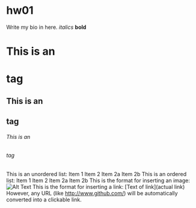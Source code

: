 # hw01
Write my bio in here. 
*italics*
**bold**
# This is an <h1> tag
## This is an <h2> tag
###### This is an <h6> tag
This is an unordered list:
Item 1
Item 2
Item 2a
Item 2b
This is an ordered list:
Item 1
Item 2
Item 2a
Item 2b
This is the format for inserting an image:
![Alt Text](url)
This is the format for inserting a link:
[Text of link](actual link)
However, any URL (like http://www.github.com/) will be automatically converted into a clickable link.
